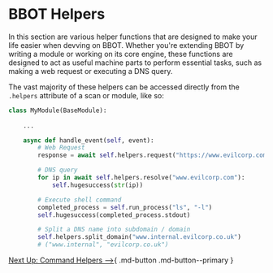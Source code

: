 # BBOT Helpers

In this section are various helper functions that are designed to make your life easier when devving on BBOT. Whether you're extending BBOT by writing a module or working on its core engine, these functions are designed to act as useful machine parts to perform essential tasks, such as making a web request or executing a DNS query.

The vast majority of these helpers can be accessed directly from the `.helpers` attribute of a scan or module, like so:

```python
class MyModule(BaseModule):
    
    ...

    async def handle_event(self, event):
        # Web Request
        response = await self.helpers.request("https://www.evilcorp.com")

        # DNS query
        for ip in await self.helpers.resolve("www.evilcorp.com"):
            self.hugesuccess(str(ip))

        # Execute shell command
        completed_process = self.run_process("ls", "-l")
        self.hugesuccess(completed_process.stdout)

        # Split a DNS name into subdomain / domain
        self.helpers.split_domain("www.internal.evilcorp.co.uk")
        # ("www.internal", "evilcorp.co.uk")
```

[Next Up: Command Helpers -->](command.md){ .md-button .md-button--primary }
